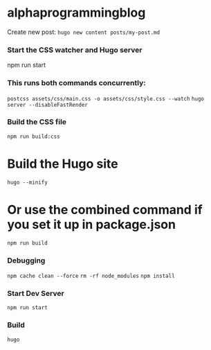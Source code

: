 # alphaprogrammingblog

Create new post:
`hugo new content posts/my-post.md`


### Start the CSS watcher and Hugo server
npm run start

### This runs both commands concurrently:
`postcss assets/css/main.css -o assets/css/style.css --watch`
`hugo server --disableFastRender`

### Build the CSS file
`npm run build:css`

# Build the Hugo site
`hugo --minify`

# Or use the combined command if you set it up in package.json
`npm run build`

### Debugging
`npm cache clean --force`
`rm -rf node_modules`
`npm install`

### Start Dev Server
`npm run start`

### Build
`hugo`